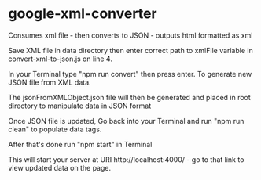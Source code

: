 # google-xml-converter
Consumes xml file - then converts to JSON - outputs html formatted as xml

Save XML file in data directory then enter correct path to xmlFile variable in convert-xml-to-json.js on line 4.

In your Terminal type "npm run convert" then press enter. To generate new JSON file from XML data. 

The jsonFromXMLObject.json file will then be generated and placed in root directory to manipulate data in JSON format

Once JSON file is updated, Go back into your Terminal and run "npm run clean" to populate data tags.

After that's done run "npm start" in Terminal

This will start your server at URI http://localhost:4000/ - go to that link to view updated data on the page.
